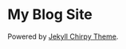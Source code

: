# My Blog Site

Powered by [Jekyll Chirpy Theme](https://github.com/cotes2020/jekyll-theme-chirpy).

